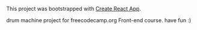 This project was bootstrapped with [Create React App](https://github.com/facebook/create-react-app).

drum machine project for freecodecamp.org Front-end course.
have fun :)
